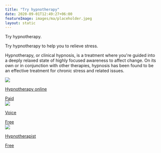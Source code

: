 ```yaml
---
title: "Try hypnotherapy"
date: 2020-09-01T12:49:27+06:00
featureImage: images/ma/placeholder.jpeg
layout: static
---
```


Try hypnotherapy.

Try hypnotherapy to help you to relieve stress.

Hypnotherapy, or clinical hypnosis, is a treatment where you're guided into a deeply relaxed state of highly focused awareness to affect change. On its own or in conjunction with other therapies, hypnosis has been found to be an effective treatment for chronic stress and related issues.

<a class="ma-link" href="https://www.hypnotherapyonline.uk/"><div class="ma-card ma-card-Health"><div class="ma-icon"><img src ="/images/Icon-pound - health - opacity.svg"/></div><div class="ma-name"><p>Hypnotherapy online</p></div><div class="ma-paid-text"><span>Paid</span></div></div></a><a class="ma-link" href="https://voice-stories.app/"><div class="ma-card ma-card-Health"><div class="ma-icon"><img src ="/images/Icon-check - health - opacity.svg"/></div><div class="ma-name"><p>Voice </p></div><div class="ma-paid-text"><span>Free</span></div></div></a><a class="ma-link" href="https://www.hypnotherapists.org.uk/hypnotherapy/benefits/"><div class="ma-card ma-card-Health"><div class="ma-icon"><img src ="/images/Icon-check - health - opacity.svg"/></div><div class="ma-name"><p>Hypnotherapist</p></div><div class="ma-paid-text"><span>Free</span></div></div></a>  

<br/><br/>






